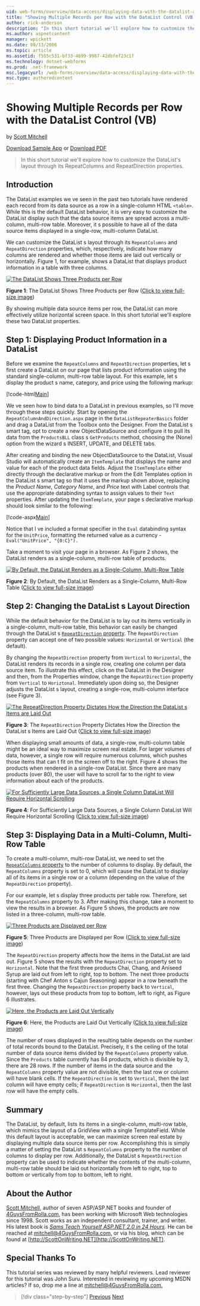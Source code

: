 ```yaml
---
uid: web-forms/overview/data-access/displaying-data-with-the-datalist-and-repeater/showing-multiple-records-per-row-with-the-datalist-control-vb
title: "Showing Multiple Records per Row with the DataList Control (VB) | Microsoft Docs"
author: rick-anderson
description: "In this short tutorial we'll explore how to customize the DataList's layout through its RepeatColumns and RepeatDirection properties."
ms.author: aspnetcontent
manager: wpickett
ms.date: 09/13/2006
ms.topic: article
ms.assetid: f555c531-bf33-4699-9987-42dbfef23c1f
ms.technology: dotnet-webforms
ms.prod: .net-framework
msc.legacyurl: /web-forms/overview/data-access/displaying-data-with-the-datalist-and-repeater/showing-multiple-records-per-row-with-the-datalist-control-vb
msc.type: authoredcontent
---
```

Showing Multiple Records per Row with the DataList Control (VB)
====================
by [Scott Mitchell](https://twitter.com/ScottOnWriting)

[Download Sample App](http://download.microsoft.com/download/9/c/1/9c1d03ee-29ba-4d58-aa1a-f201dcc822ea/ASPNET_Data_Tutorial_31_VB.exe) or [Download PDF](showing-multiple-records-per-row-with-the-datalist-control-vb/_static/datatutorial31vb1.pdf)

> In this short tutorial we'll explore how to customize the DataList's layout through its RepeatColumns and RepeatDirection properties.


## Introduction

The DataList examples we ve seen in the past two tutorials have rendered each record from its data source as a row in a single-column HTML `<table>`. While this is the default DataList behavior, it is very easy to customize the DataList display such that the data source items are spread across a multi-column, multi-row table. Moreover, it s possible to have all of the data source items displayed in a single-row, multi-column DataList.

We can customize the DataList s layout through its `RepeatColumns` and `RepeatDirection` properties, which, respectively, indicate how many columns are rendered and whether those items are laid out vertically or horizontally. Figure 1, for example, shows a DataList that displays product information in a table with three columns.


[![The DataList Shows Three Products per Row](showing-multiple-records-per-row-with-the-datalist-control-vb/_static/image2.png)](showing-multiple-records-per-row-with-the-datalist-control-vb/_static/image1.png)

**Figure 1**: The DataList Shows Three Products per Row ([Click to view full-size image](showing-multiple-records-per-row-with-the-datalist-control-vb/_static/image3.png))


By showing multiple data source items per row, the DataList can more effectively utilize horizontal screen space. In this short tutorial we'll explore these two DataList properties.

## Step 1: Displaying Product Information in a DataList

Before we examine the `RepeatColumns` and `RepeatDirection` properties, let s first create a DataList on our page that lists product information using the standard single-column, multi-row table layout. For this example, let s display the product s name, category, and price using the following markup:


[!code-html[Main](showing-multiple-records-per-row-with-the-datalist-control-vb/samples/sample1.html)]

We ve seen how to bind data to a DataList in previous examples, so I'll move through these steps quickly. Start by opening the `RepeatColumnAndDirection.aspx` page in the `DataListRepeaterBasics` folder and drag a DataList from the Toolbox onto the Designer. From the DataList s smart tag, opt to create a new ObjectDataSource and configure it to pull its data from the `ProductsBLL` class s `GetProducts` method, choosing the (None) option from the wizard s INSERT, UPDATE, and DELETE tabs.

After creating and binding the new ObjectDataSource to the DataList, Visual Studio will automatically create an `ItemTemplate` that displays the name and value for each of the product data fields. Adjust the `ItemTemplate` either directly through the declarative markup or from the Edit Templates option in the DataList s smart tag so that it uses the markup shown above, replacing the *Product Name*, *Category Name*, and *Price* text with Label controls that use the appropriate databinding syntax to assign values to their `Text` properties. After updating the `ItemTemplate`, your page s declarative markup should look similar to the following:


[!code-aspx[Main](showing-multiple-records-per-row-with-the-datalist-control-vb/samples/sample2.aspx)]

Notice that I ve included a format specifier in the `Eval` databinding syntax for the `UnitPrice`, formatting the returned value as a currency - `Eval("UnitPrice", "{0:C}").`

Take a moment to visit your page in a browser. As Figure 2 shows, the DataList renders as a single-column, multi-row table of products.


[![By Default, the DataList Renders as a Single-Column, Multi-Row Table](showing-multiple-records-per-row-with-the-datalist-control-vb/_static/image5.png)](showing-multiple-records-per-row-with-the-datalist-control-vb/_static/image4.png)

**Figure 2**: By Default, the DataList Renders as a Single-Column, Multi-Row Table ([Click to view full-size image](showing-multiple-records-per-row-with-the-datalist-control-vb/_static/image6.png))


## Step 2: Changing the DataList s Layout Direction

While the default behavior for the DataList is to lay out its items vertically in a single-column, multi-row table, this behavior can easily be changed through the DataList s [`RepeatDirection` property](https://msdn.microsoft.com/system.web.ui.webcontrols.datalist.repeatdirection.aspx). The `RepeatDirection` property can accept one of two possible values: `Horizontal` or `Vertical` (the default).

By changing the `RepeatDirection` property from `Vertical` to `Horizontal`, the DataList renders its records in a single row, creating one column per data source item. To illustrate this effect, click on the DataList in the Designer and then, from the Properties window, change the `RepeatDirection` property from `Vertical` to `Horiztonal`. Immediately upon doing so, the Designer adjusts the DataList s layout, creating a single-row, multi-column interface (see Figure 3).


[![The RepeatDirection Property Dictates How the Direction the DataList s Items are Laid Out](showing-multiple-records-per-row-with-the-datalist-control-vb/_static/image8.png)](showing-multiple-records-per-row-with-the-datalist-control-vb/_static/image7.png)

**Figure 3**: The `RepeatDirection` Property Dictates How the Direction the DataList s Items are Laid Out ([Click to view full-size image](showing-multiple-records-per-row-with-the-datalist-control-vb/_static/image9.png))


When displaying small amounts of data, a single-row, multi-column table might be an ideal way to maximize screen real estate. For larger volumes of data, however, a single row will require numerous columns, which pushes those items that can t fit on the screen off to the right. Figure 4 shows the products when rendered in a single-row DataList. Since there are many products (over 80), the user will have to scroll far to the right to view information about each of the products.


[![For Sufficiently Large Data Sources, a Single Column DataList Will Require Horizontal Scrolling](showing-multiple-records-per-row-with-the-datalist-control-vb/_static/image11.png)](showing-multiple-records-per-row-with-the-datalist-control-vb/_static/image10.png)

**Figure 4**: For Sufficiently Large Data Sources, a Single Column DataList Will Require Horizontal Scrolling ([Click to view full-size image](showing-multiple-records-per-row-with-the-datalist-control-vb/_static/image12.png))


## Step 3: Displaying Data in a Multi-Column, Multi-Row Table

To create a multi-column, multi-row DataList, we need to set the [`RepeatColumns` property](https://msdn.microsoft.com/system.web.ui.webcontrols.datalist.repeatcolumns.aspx) to the number of columns to display. By default, the `RepeatColumns` property is set to 0, which will cause the DataList to display all of its items in a single row or a column (depending on the value of the `RepeatDirection` property).

For our example, let s display three products per table row. Therefore, set the `RepeatColumns` property to 3. After making this change, take a moment to view the results in a browser. As Figure 5 shows, the products are now listed in a three-column, multi-row table.


[![Three Products are Displayed per Row](showing-multiple-records-per-row-with-the-datalist-control-vb/_static/image14.png)](showing-multiple-records-per-row-with-the-datalist-control-vb/_static/image13.png)

**Figure 5**: Three Products are Displayed per Row ([Click to view full-size image](showing-multiple-records-per-row-with-the-datalist-control-vb/_static/image15.png))


The `RepeatDirection` property affects how the items in the DataList are laid out. Figure 5 shows the results with the `RepeatDirection` property set to `Horizontal`. Note that the first three products Chai, Chang, and Aniseed Syrup are laid out from left to right, top to bottom. The next three products (starting with Chef Anton s Cajun Seasoning) appear in a row beneath the first three. Changing the `RepeatDirection` property back to `Vertical`, however, lays out these products from top to bottom, left to right, as Figure 6 illustrates.


[![Here, the Products are Laid Out Vertically](showing-multiple-records-per-row-with-the-datalist-control-vb/_static/image17.png)](showing-multiple-records-per-row-with-the-datalist-control-vb/_static/image16.png)

**Figure 6**: Here, the Products are Laid Out Vertically ([Click to view full-size image](showing-multiple-records-per-row-with-the-datalist-control-vb/_static/image18.png))


The number of rows displayed in the resulting table depends on the number of total records bound to the DataList. Precisely, it s the ceiling of the total number of data source items divided by the `RepeatColumns` property value. Since the `Products` table currently has 84 products, which is divisible by 3, there are 28 rows. If the number of items in the data source and the `RepeatColumns` property value are not divisible, then the last row or column will have blank cells. If the `RepeatDirection` is set to `Vertical`, then the last column will have empty cells; if `RepeatDirection` is `Horizontal`, then the last row will have the empty cells.

## Summary

The DataList, by default, lists its items in a single-column, multi-row table, which mimics the layout of a GridView with a single TemplateField. While this default layout is acceptable, we can maximize screen real estate by displaying multiple data source items per row. Accomplishing this is simply a matter of setting the DataList s `RepeatColumns` property to the number of columns to display per row. Additionally, the DataList s `RepeatDirection` property can be used to indicate whether the contents of the multi-column, multi-row table should be laid out horizontally from left to right, top to bottom or vertically from top to bottom, left to right.

## About the Author

[Scott Mitchell](http://www.4guysfromrolla.com/ScottMitchell.shtml), author of seven ASP/ASP.NET books and founder of [4GuysFromRolla.com](http://www.4guysfromrolla.com), has been working with Microsoft Web technologies since 1998. Scott works as an independent consultant, trainer, and writer. His latest book is [*Sams Teach Yourself ASP.NET 2.0 in 24 Hours*](https://www.amazon.com/exec/obidos/ASIN/0672327384/4guysfromrollaco). He can be reached at [mitchell@4GuysFromRolla.com.](mailto:mitchell@4GuysFromRolla.com) or via his blog, which can be found at [http://ScottOnWriting.NET](http://ScottOnWriting.NET).

## Special Thanks To

This tutorial series was reviewed by many helpful reviewers. Lead reviewer for this tutorial was John Suru. Interested in reviewing my upcoming MSDN articles? If so, drop me a line at [mitchell@4GuysFromRolla.com.](mailto:mitchell@4GuysFromRolla.com)

>[!div class="step-by-step"]
[Previous](formatting-the-datalist-and-repeater-based-upon-data-vb.md)
[Next](nested-data-web-controls-vb.md)
